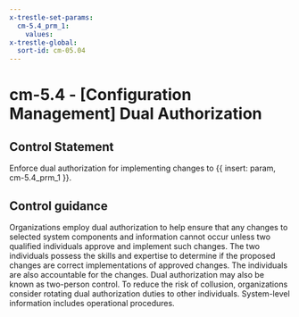 ```yaml
---
x-trestle-set-params:
  cm-5.4_prm_1:
    values:
x-trestle-global:
  sort-id: cm-05.04
---
```


# cm-5.4 - \[Configuration Management\] Dual Authorization

## Control Statement

Enforce dual authorization for implementing changes to {{ insert: param, cm-5.4_prm_1 }}.

## Control guidance

Organizations employ dual authorization to help ensure that any changes to selected system components and information cannot occur unless two qualified individuals approve and implement such changes. The two individuals possess the skills and expertise to determine if the proposed changes are correct implementations of approved changes. The individuals are also accountable for the changes. Dual authorization may also be known as two-person control. To reduce the risk of collusion, organizations consider rotating dual authorization duties to other individuals. System-level information includes operational procedures.
